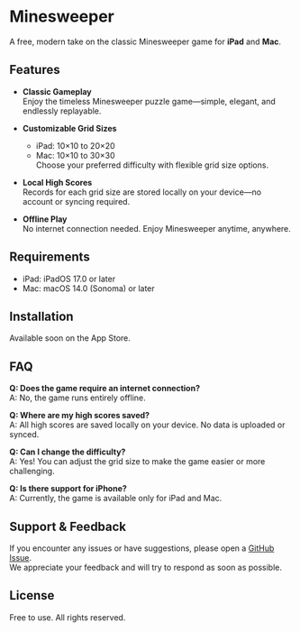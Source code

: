 # Minesweeper

A free, modern take on the classic Minesweeper game for **iPad** and **Mac**.

## Features

- **Classic Gameplay**  
  Enjoy the timeless Minesweeper puzzle game—simple, elegant, and endlessly replayable.

- **Customizable Grid Sizes**  
  - iPad: 10×10 to 20×20  
  - Mac: 10×10 to 30×30  
  Choose your preferred difficulty with flexible grid size options.

- **Local High Scores**  
  Records for each grid size are stored locally on your device—no account or syncing required.

- **Offline Play**  
  No internet connection needed. Enjoy Minesweeper anytime, anywhere.

## Requirements

- iPad: iPadOS 17.0 or later  
- Mac: macOS 14.0 (Sonoma) or later

## Installation

Available soon on the App Store.

## FAQ

**Q: Does the game require an internet connection?**  
A: No, the game runs entirely offline.

**Q: Where are my high scores saved?**  
A: All high scores are saved locally on your device. No data is uploaded or synced.

**Q: Can I change the difficulty?**  
A: Yes! You can adjust the grid size to make the game easier or more challenging.

**Q: Is there support for iPhone?**  
A: Currently, the game is available only for iPad and Mac.

## Support & Feedback

If you encounter any issues or have suggestions, please open a [GitHub Issue](../../issues).  
We appreciate your feedback and will try to respond as soon as possible.

## License

Free to use. All rights reserved.
